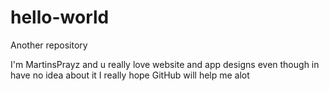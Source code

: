 # hello-world


Another repository


I'm MartinsPrayz and u really love website and app designs even though in have no idea about it
I really hope GitHub will help me alot 

